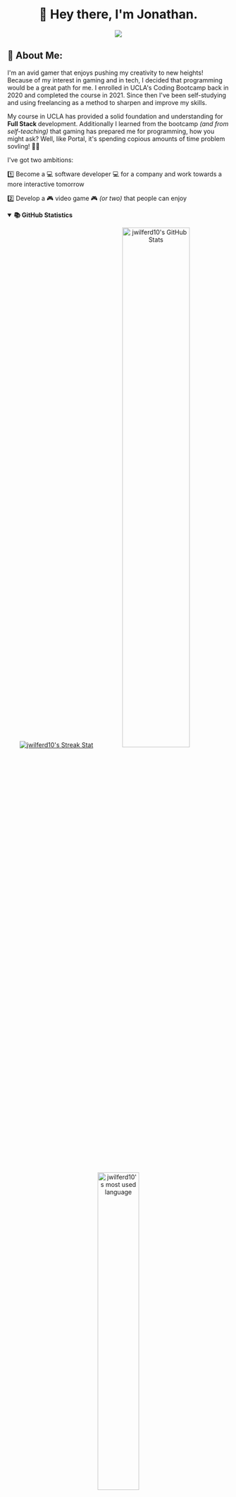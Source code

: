 <h1 align="center"> 👋 Hey there, I'm Jonathan. </h1>
<p align="center">
  <img src="https://readme-typing-svg.demolab.com?font=Fira+Code&duration=3500&pause=1000&color=F742C3&center=true&vCenter=true&width=435&lines=Freelance+Software+Developer;Avid+Gamer;Always+Learning+New+Code!">
 </p>

## 💭 About Me:

I'm an avid gamer that enjoys pushing my creativity to new heights! Because of my interest in gaming and in tech, I decided that programming would be a great path for me. I enrolled in UCLA's Coding Bootcamp back in 2020 and completed the course in 2021. Since then I've been self-studying and using freelancing as a method to sharpen and improve my skills. 

My course in UCLA has provided a solid foundation and understanding for <b> Full Stack </b> development. Additionally I learned from the bootcamp <i>(and from self-teaching)</i> that gaming has prepared me for programming, how you might ask? Well, like Portal, it's spending copious amounts of time problem sovling! 🥴😵

I've got two ambitions:

1️⃣ Become a 💻 software developer 💻 for a company and work towards a more interactive tomorrow

2️⃣ Develop a 🎮 video game 🎮 <i>(or two)</i> that people can enjoy

<details open="">
  <summary><b>📚 GitHub Statistics</b></summary>
  <p align="center">
    <a href="https://github.com/jwilferd10"><img alt="jwilferd10's Streak Stat" src="https://github-readme-streak-stats.herokuapp.com?user=jwilferd10&theme=radical"/></a>
    <a href="https://github.com/jwilferd10"><img alt="jwilferd10's GitHub Stats" src="https://github-readme-stats.vercel.app/api?username=jwilferd10&show_icons=true&theme=radical" width=55%"/></a>
    <a href="https://github.com/jwilferd10"><img alt="jwilferd10's most used language" src="https://github-readme-stats.vercel.app/api/top-langs/?username=jwilferd10&layout=compact&langs_count=8&theme=radical" width=43%/></a>
</details>
